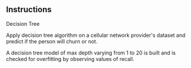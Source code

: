 Instructions
--------------------------

Decision Tree

Apply decision tree algorithm on a cellular network provider's dataset and 
predict if the person will churn or not.

A decision tree model of max depth varying from 1 to 20 
is built and is checked for overfitting by observing values of
recall.

